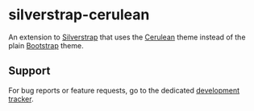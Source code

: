 silverstrap-cerulean
====================

An extension to [Silverstrap](http://dev.entidi.com/p/silverstrap/) that
uses the [Cerulean](http://bootswatch.com/cerulean/) theme instead of
the plain [Bootstrap](http://twitter.github.io/bootstrap/) theme.

Support
-------

For bug reports or feature requests, go to the dedicated [development
tracker](http://dev.entidi.com/p/silverstrap-cerulean/).
